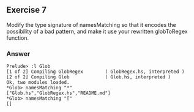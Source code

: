 ## Exercise 7

Modify the type signature of namesMatching so that it encodes the possibility of a bad pattern, and make it use your rewritten globToRegex function.

### Answer

```ghci
Prelude> :l Glob
[1 of 2] Compiling GlobRegex        ( GlobRegex.hs, interpreted )
[2 of 2] Compiling Glob             ( Glob.hs, interpreted )
Ok, two modules loaded.
*Glob> namesMatching "*"
["Glob.hs","GlobRegex.hs","README.md"]
*Glob> namesMatching "["
[]
```
